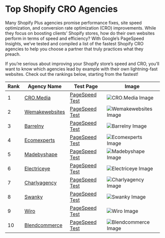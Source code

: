 # Top Shopify CRO Agencies

Many Shopify Plus agencies promise performance fixes, site speed optimization, and conversion rate optimization (CRO) improvements. While they focus on boosting clients' Shopify stores, how do their own websites perform in terms of speed and efficiency? With Google’s PageSpeed Insights, we’ve tested and compiled a list of the fastest Shopify CRO agencies to help you choose a partner that truly practices what they preach.

If you’re serious about improving your Shopify store’s speed and CRO, you’ll want to know which agencies lead by example with their own lightning-fast websites. Check out the rankings below, starting from the fastest!

| Rank | Agency Name | Test Page | Image |
|------|-------------|-----------|-------|
| 1    | [CRO.Media](https://cro.media) | [PageSpeed Test](https://pagespeed.web.dev/analysis/https-cro-media/yd8fai406m?form_factor=mobile) | ![CRO.Media Image](https://github.com/user-attachments/assets/94393739-b0e7-49e9-8a23-4ad3e4882ebc) |
| 2    | [Wemakewebsites](https://wecanflyagency.com/blog/how-to-start-a-clothing-brand-in-2024-10-step-guide/) | [PageSpeed Test](https://pagespeed.web.dev/analysis/https-wecanflyagency-com/r7j74fdsw4?form_factor=mobile) | ![Wemakewebsites Image](https://github.com/user-attachments/assets/36fdef2e-021c-4a8a-8a71-93e317fe5e53) |
| 3    | [Barrelny](https://www.barrelny.com/posts/reimagining-the-omnichannel-e-commerce-experience-for-riigs-waterproof-hat-brand) | [PageSpeed Test](https://pagespeed.web.dev/analysis/https-www-barrelny-com/ctx4ujao9j?form_factor=mobile) | ![Barrelny Image](https://github.com/user-attachments/assets/5025a27d-28e4-4917-bddf-1d403a445386) |
| 4    | [Ecomexperts](https://ecomexperts.io/blogs/all/10-strategies-to-maximize-halloween-sales) | [PageSpeed Test](https://pagespeed.web.dev/analysis/https-ecomexperts-io/pfq1ripz2y?form_factor=mobile) | ![Ecomexperts Image](https://github.com/user-attachments/assets/c09ef437-2f31-44eb-91b0-590c508ac5aa) |
| 5    | [Madebyshape](https://madebyshape.co.uk/web-design-blog/euro-2024-kit-prices-ranked-englands-shirt-among-the-priciest-but-can-we-win-it/) | [PageSpeed Test](https://pagespeed.web.dev/analysis/https-madebyshape-co-uk/ti42uo90gy?form_factor=mobile) | ![Madebyshape Image](https://github.com/user-attachments/assets/fdc10133-2e24-4512-b2f4-0918cb4d824f) |
| 6    | [Electriceye](https://electriceye.io/blogs/articles/5-spots-to-upsell-on-your-shopify-store) | [PageSpeed Test](https://pagespeed.web.dev/analysis/https-electriceye-io/qsp2gpb4xw?form_factor=mobile) | ![Electriceye Image](https://github.com/user-attachments/assets/8fdc8031-2a86-45d0-bea7-18584bb2a9ab) |
| 7    | [Charlyagency](https://www.charlyagency.com/privacy-policy) | [PageSpeed Test](https://pagespeed.web.dev/analysis/https-www-charlyagency-com/lqqlh29imd?form_factor=mobile) | ![Charlyagency Image](https://github.com/user-attachments/assets/8eb02cc4-ad9a-4225-9dad-1bc5f82d7a6a) |
| 8    | [Swanky](https://swankyagency.com/how-to-manage-composable-commerce-implementation/) | [PageSpeed Test](https://pagespeed.web.dev/analysis/https-swankyagency-com/66u5mjqsfu?form_factor=mobile) | ![Swanky Image](https://github.com/user-attachments/assets/2b70c298-0354-4d25-b55b-7c43ec89c211) |
| 9    | [Wiro](https://www.wiro.agency/service/discovery) | [PageSpeed Test](https://pagespeed.web.dev/analysis/https-www-wiro-agency/2ga877zoi6?form_factor=mobile) | ![Wiro Image](https://github.com/user-attachments/assets/2b2d2ada-c8f4-40ce-a846-bcbba9db3f87) |
| 10   | [Blendcommerce](https://blendcommerce.com) | [PageSpeed Test](https://pagespeed.web.dev/analysis/https-blendcommerce-com/nvazn0mjoh?form_factor=mobile) | ![Blendcommerce Image](https://github.com/user-attachments/assets/fa2186af-c1d9-49b2-81ce-92334a9f895a) |
